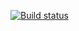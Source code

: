 [![Build status](https://ci.appveyor.com/api/projects/status/o2qe4r0avnmt26y2?svg=true)](https://ci.appveyor.com/project/Evgenii083/patterns2)
